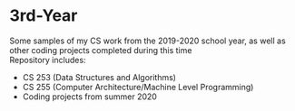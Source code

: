 # 3rd-Year
Some samples of my CS work from the 2019-2020 school year, as well as other coding projects completed during this time
<br> Repository includes:
  - CS 253 (Data Structures and Algorithms)
  - CS 255 (Computer Architecture/Machine Level Programming)
  - Coding projects from summer 2020
